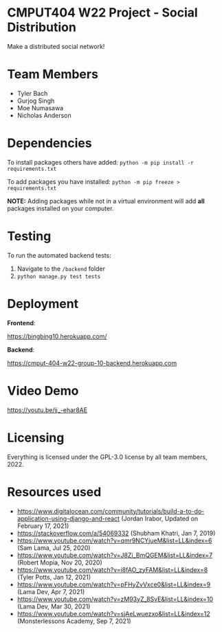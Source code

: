 CMPUT404 W22 Project - Social Distribution
==========================================

Make a distributed social network!

Team Members
============

- Tyler Bach
- Gurjog Singh
- Moe Numasawa
- Nicholas Anderson

Dependencies
============

To install packages others have added:
`python -m pip install -r requirements.txt`

To add packages you have installed:
`python -m pip freeze > requirements.txt`

**NOTE:** Adding packages while not in a virtual environment will add **all** packages installed on your computer.

Testing
=======

To run the automated backend tests:
1. Navigate to the `/backend` folder
2. `python manage.py test tests`

Deployment
==========

**Frontend**:

https://bingbing10.herokuapp.com/

**Backend**:

https://cmput-404-w22-group-10-backend.herokuapp.com

Video Demo
==========

https://youtu.be/jj_-ehar8AE

Licensing
=========

Everything is licensed under the GPL-3.0 license by all team members, 2022.

Resources used
=========
- https://www.digitalocean.com/community/tutorials/build-a-to-do-application-using-django-and-react (Jordan Irabor, Updated on February 17, 2021)
- https://stackoverflow.com/a/54069332 (Shubham Khatri, Jan 7, 2019)
- https://www.youtube.com/watch?v=qmr9NCYjueM&list=LL&index=6 (Sam Lama, Jul 25, 2020)
- https://www.youtube.com/watch?v=J8Zi_BmQGEM&list=LL&index=7 (Robert Mopia, Nov 20, 2020)
- https://www.youtube.com/watch?v=i8fAO_zyFAM&list=LL&index=8 (Tyler Potts, Jan 12, 2021)
- https://www.youtube.com/watch?v=pFHyZvVxce0&list=LL&index=9 (Lama Dev, Apr 7, 2021)
- https://www.youtube.com/watch?v=zM93yZ_8SvE&list=LL&index=10 (Lama Dev, Mar 30, 2021)
- https://www.youtube.com/watch?v=sjAeLwuezxo&list=LL&index=12 (Monsterlessons Academy, Sep 7, 2021)
